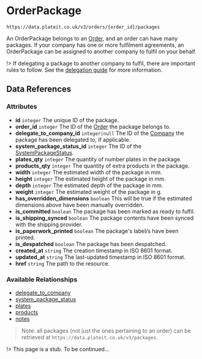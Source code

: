 # OrderPackage

`https://data.plateit.co.uk/v3/orders/{order_id}/packages`

An OrderPackage belongs to an [Order](/objects/order.md), and an order can have many packages. If your company has one or more fulfilment agreements, an OrderPackage can be assigned to another company to fulfil on your behalf.

!> If delegating a package to another company to fulfil, there are important rules to follow. See the [delegation guide](/fundamentals/delegations.md) for more information.

## Data References

### Attributes

* **id** `integer` The unique ID of the package.
* **order_id** `integer` The ID of the [Order](/objects/order.md) the package belongs to.
* **delegate_to_company_id** `integer|null` The ID of the [Company](/objects/company.md) the package has been delegated to, if applicable.
* **system_package_status_id** `integer` The ID of the [SystemPackageStatus](/objects/system-package-status.md).
* **plates_qty** `integer` The quantity of number plates in the package.
* **products_qty** `integer` The quantity of extra products in the package.
* **width** `integer` The estimated width of the package in mm.
* **height** `integer` The estimated height of the package in mm.
* **depth** `integer` The estimated depth of the package in mm.
* **weight** `integer` The estimated weight of the package in g.
* **has_overridden_dimensions** `boolean` This will be true if the estimated dimensions above have been manually overridden.
* **is_committed** `boolean` The package has been marked as ready to fulfil.
* **is_shipping_synced** `boolean` The package contents have been synced with the shipping provider.
* **is_paperwork_printed** `boolean` The package's label/s have been printed.
* **is_despatched** `boolean` The package has been despatched.
* **created_at** `string` The creation timestamp in ISO 8601 format.
* **updated_at** `string` The last-updated timestamp in ISO 8601 format.
* **href** `string` The path to the resource.

### Available Relationships

* [delegate_to_company](/objects/company.md)
* [system_package_status](/objects/system-package-status.md)
* [plates](/objects/order-package-plate.md)
* [products](/objects/order-package-product.md)
* [notes](/objects/order-package-note.md)

> Note: all packages (not just the ones pertaining to an order) can be retrieved at `https://data.plateit.co.uk/v3/packages`.

!> This page is a stub. To be continued...